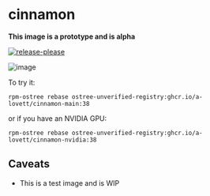# cinnamon

**This image is a prototype and is alpha**

[![release-please](https://github.com/ublue-os/cinnamon/actions/workflows/release-please.yml/badge.svg)](https://github.com/ublue-os/cinnamon/actions/workflows/release-please.yml)

![image](https://user-images.githubusercontent.com/1264109/236370188-cbbfa831-65b7-48ca-9c8c-d67c777b0f62.png)

To try it:

    rpm-ostree rebase ostree-unverified-registry:ghcr.io/a-lovett/cinnamon-main:38

or if you have an NVIDIA GPU:

    rpm-ostree rebase ostree-unverified-registry:ghcr.io/a-lovett/cinnamon-nvidia:38

## Caveats

- This is a test image and is WIP
